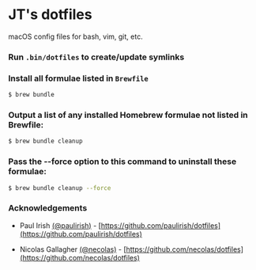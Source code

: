 # JT's dotfiles

macOS config files for bash, vim, git, etc.

### Run `.bin/dotfiles` to create/update symlinks

### Install all formulae listed in `Brewfile`

```sh
$ brew bundle
```

### Output a list of any installed Homebrew formulae not listed in Brewfile:

```sh
$ brew bundle cleanup
```

### Pass the --force option to this command to uninstall these formulae:

```sh
$ brew bundle cleanup --force
```

### Acknowledgements

-   Paul Irish [(@paulirish)](https://github.com/paulirish) - [https://github.com/paulirish/dotfiles](https://github.com/paulirish/dotfiles)

-   Nicolas Gallagher [(@necolas)](https://github.com/necolas) - [https://github.com/necolas/dotfiles](https://github.com/necolas/dotfiles)
